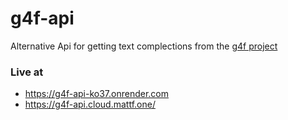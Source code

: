 # g4f-api

Alternative Api for getting text complections from the [g4f project](https://github.com/xtekky/gpt4free/tree/main)

### Live at
- https://g4f-api-ko37.onrender.com 
- https://g4f-api.cloud.mattf.one/

